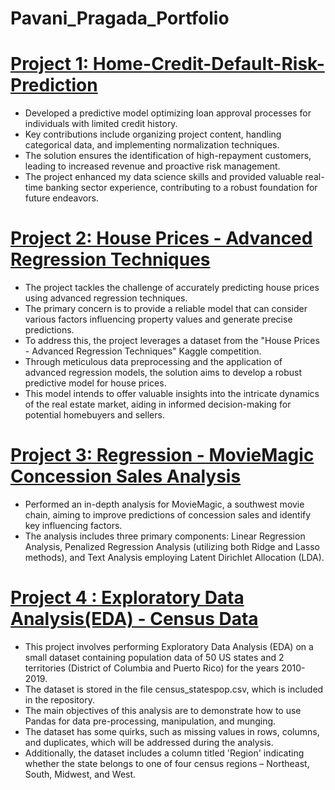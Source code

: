 # Pavani_Pragada_Portfolio

# [Project 1: Home-Credit-Default-Risk-Prediction](https://github.com/pavanipragada/Home-Credit-Default-Risk-Prediction)

* Developed a predictive model optimizing loan approval processes for individuals with limited credit history.
* Key contributions include organizing project content, handling categorical data, and implementing normalization techniques.
* The solution ensures the identification of high-repayment customers, leading to increased revenue and proactive risk management.
* The project enhanced my data science skills and provided valuable real-time banking sector experience, contributing to a robust foundation for future endeavors.

# [Project 2: House Prices - Advanced Regression Techniques](https://github.com/pavanipragada/House-Prices-Advanced-Regression-Techniques)

* The project tackles the challenge of accurately predicting house prices using advanced regression techniques.
* The primary concern is to provide a reliable model that can consider various factors influencing property values and generate precise predictions.
* To address this, the project leverages a dataset from the "House Prices - Advanced Regression Techniques" Kaggle competition.
* Through meticulous data preprocessing and the application of advanced regression models, the solution aims to develop a robust predictive model for house prices.
* This model intends to offer valuable insights into the intricate dynamics of the real estate market, aiding in informed decision-making for potential homebuyers and sellers.

# [Project 3: Regression - MovieMagic Concession Sales Analysis](https://github.com/pavanipragada/MovieMagic-Concession-Sales-Analysis)

* Performed an in-depth analysis for MovieMagic, a southwest movie chain, aiming to improve predictions of concession sales and identify key influencing factors.
* The analysis includes three primary components: Linear Regression Analysis, Penalized Regression Analysis (utilizing both Ridge and Lasso methods), and Text Analysis employing Latent Dirichlet Allocation (LDA).

# [Project 4 : Exploratory Data Analysis(EDA) - Census Data](https://github.com/pavanipragada/EDA-Census-Data)

* This project involves performing Exploratory Data Analysis (EDA) on a small dataset containing population data of 50 US states and 2 territories (District of Columbia and Puerto Rico) for the years 2010-2019.
* The dataset is stored in the file census_statespop.csv, which is included in the repository.
* The main objectives of this analysis are to demonstrate how to use Pandas for data pre-processing, manipulation, and munging.
* The dataset has some quirks, such as missing values in rows, columns, and duplicates, which will be addressed during the analysis.
* Additionally, the dataset includes a column titled 'Region' indicating whether the state belongs to one of four census regions – Northeast, South, Midwest, and West.
